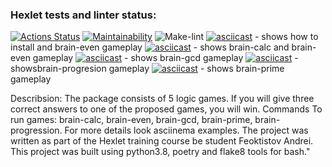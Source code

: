 ### Hexlet tests and linter status:
[![Actions Status](https://github.com/FeoktistovAE/python-project-lvl1/workflows/hexlet-check/badge.svg)](https://github.com/FeoktistovAE/python-project-lvl1/actions)
[![Maintainability](https://api.codeclimate.com/v1/badges/c0b3abfa21d1af975239/maintainability)](https://codeclimate.com/github/FeoktistovAE/python-project-lvl1/maintainability)
![Make-lint](https://github.com/FeoktistovAE/python-project-lvl1/actions/workflows/hexlet-make-lint.yml/badge.svg)
[![asciicast](https://asciinema.org/a/483225.svg)](https://asciinema.org/a/483225) - shows how to install and brain-even gameplay
[![asciicast](https://asciinema.org/a/484806.svg)](https://asciinema.org/a/484806) - shows brain-calc and brain-even gameplay
[![asciicast](https://asciinema.org/a/484907.svg)](https://asciinema.org/a/484907) - shows brain-gcd gameplay
[![asciicast](https://asciinema.org/a/485425.svg)](https://asciinema.org/a/485425) - showsbrain-progresion gameplay
[![asciicast](https://asciinema.org/a/485458.svg)](https://asciinema.org/a/485458) - shows brain-prime gameplay

Describsion: The package consists of 5 logic games. If you will give three correct answers to one of the proposed games, you will win. Commands To run games: brain-calc, brain-even, brain-gcd, brain-prime, brain-progression. For more details look asciinema examples. The project was written as part of the Hexlet training course be student Feoktistov Andrei. This project was built using python3.8, poetry and flake8 tools for bash."